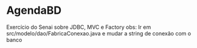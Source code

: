 # AgendaBD
Exercício do Senai sobre JDBC, MVC e Factory
obs: Ir em src/modelo/dao/FabricaConexao.java e mudar a string de conexão com o banco

